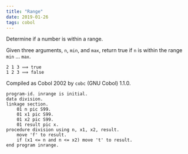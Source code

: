 ```yaml
---
title: "Range"
date: 2019-01-26
tags: cobol
---
```


Determine if a number is within a range.

Given three arguments, `n`, `min`, and `max`, return true if `n`
is within the range `min` … `max`.

```
2 1 3 ⟹ true
1 2 3 ⟹ false
```

Compiled as Cobol 2002 by `cobc` (GNU Cobol) 1.1.0.

```
program-id. inrange is initial.
data division.
linkage section.
    01 n pic S99.
    01 x1 pic S99.
    01 x2 pic S99.
    01 result pic x.
procedure division using n, x1, x2, result.
    move 'f' to result.
    if (x1 <= n and n <= x2) move 't' to result.
end program inrange.
```
